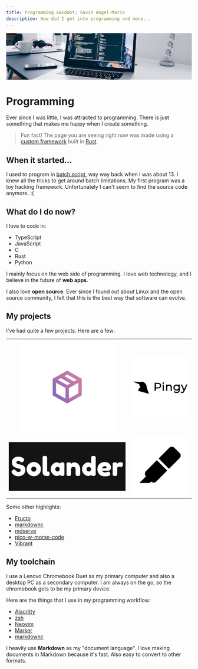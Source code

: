 ```yaml
---
title: Programming &middot; Savin Angel-Mario
description: How did I get into programming and more...
---
```


![](/static/images/coding.png)

# Programming

Ever since I was little, I was attracted to programming.
There is just something that makes me happy
when I create something.

> Fun fact! The page you are seeing right now was made
using a [custom framework](https://github.com/notangelmario/notangelmario) built in [Rust](https://rust-lang.org).

## When it started...

I used to program in [batch script](https://en.wikipedia.org/wiki/Batch_file),
way way back when I was about 13. I knew all the tricks to get around
batch limitations. My first program was a toy hacking framework.
Unfortunately I can't seem to find the source code anymore. :(

## What do I do now?

I love to code in:

* TypeScript
* JavaScript
* C
* Rust
* Python

I mainly focus on the web side of programming. I love web technology,
and I believe in the future of **web apps**.

I also love **open source**. Ever since I found out about Linux and
the open source community, I felt that this is the best way
that software can evolve.

## My projects

I've had quite a few projects. Here are a few:

| 	| 	|
|:-:|:-:|
[![Paquet](/static/projects/paquet.png)](https://paquet.shop)|[![Pingy](/static/projects/pingy.png)](https://pingy.ro)
[![Solander](/static/projects/solander.png)](https://solander.ro)|[![Pingy](/static/projects/marker.png)](https://marker.fructo.land)

Some other highlights:

* [Fructo](https://fructo.land)
* [markdownc](https://github.com/notangelmario/markdownc)
* [mdserve](https://deno.land/x/mdserve)
* [pico-w-morse-code](https://github.com/notangelmario/pico-w-morse-code)
* [Vibrant](https://github.com/notangelmario/vibrant)

## My toolchain

I use a Lenovo Chromebook Duet as my primary computer and also
a desktop PC as a secondary computer. I am always on the go, so
the chromebook gets to be my primary device.

Here are the things that I use in my programming workflow:

* [Alacritty](https://alacritty.org/)
* [zsh](https://zsh.org)
* [Neovim](https://neovim.io)
* [Marker](https://marker.fructo.land)
* [markdownc](https://github.com/notangelmario/markdownc)

I heavily use **Markdown** as my "document language". I love making
documents in Markdown because it's fast. Also easy to convert
to other formats.
